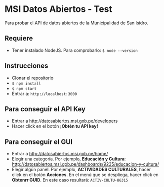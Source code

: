 # MSI Datos Abiertos - Test

Para probar el API de datos abiertos de la Municipalidad de San Isidro.

## Requiere

- Tener instalado NodeJS. Para comprobarlo: `$ node --version`

## Instrucciones

- Clonar el repositorio
- `$ npm install`
- `$ npm start`
- Entrar a: `http://localhost:3000`

## Para conseguir el API Key

- Entrar a http://datosabiertos.msi.gob.pe/developers
- Hacer click en el botón __¡Obtén tu API key!__

## Para conseguir el GUI

- Entrar a http://datosabiertos.msi.gob.pe/home/
- Elegir una categoría. Por ejemplo, __Educación y Cultura__: http://datosabiertos.msi.gob.pe/dashboards/9235/educacion-y-cultura/
- Elegir algún panel. Por ejemplo, __ACTIVIDADES CULTURALES__, hacer click en el botón __Acciones__. En el menú que se despliega, hacer click en __Obtenrr GUID__. En este caso resultará: `ACTIV-CULTU-86315`
